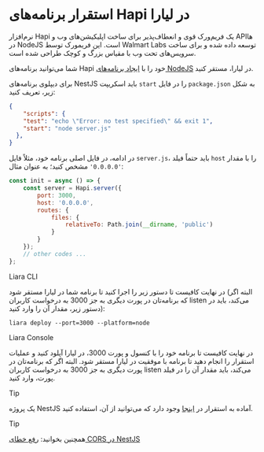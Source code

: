 # استقرار برنامه‌های Hapi در لیارا

نرم‌افزار Hapi یک فریم‌ورک قوی و انعطاف‌پذیر برای ساخت اپلیکیشن‌های وب و API‌ها در NodeJS است. این فریمورک توسط Walmart Labs توسعه داده شده و برای ساخت سرویس‌های تحت وب با مقیاس بزرگ و کوچک طراحی شده است.


شما می‌توانید برنامه‌های Hapi خود را با [ایجاد برنامه‌های NodeJS](../../how-tos/create-app.md) در لیارا، مستقر کنید.

برای دیپلوی برنامه‌های NestJS باید اسکریپت `start` را در فایل `package.json` به شکل زیر، تعریف کنید:

```json
{
    "scripts": {
    "test": "echo \"Error: no test specified\" && exit 1",
    "start": "node server.js"
  },
}
```

در ادامه، در فایل اصلی برنامه خود، مثلاً فایل `server.js`، باید حتماً فیلد `host` را با مقدار `'0.0.0.0'` مشخص کنید؛ به عنوان مثال:

```js
const init = async () => {
    const server = Hapi.server({
        port: 3000,
        host: '0.0.0.0',
        routes: {
            files: {
                relativeTo: Path.join(__dirname, 'public')
            }
        }
    });
    // other codes ...
};
```

Liara CLI


در نهایت کافیست تا دستور زیر را اجرا کنید تا برنامه شما در لیارا مستقر شود (البته اگر که برنامه‌تان در پورت دیگری به جز 3000 به درخواست کاربران listen می‌کند، باید در دستور زیر، مقدار آن را وارد کنید):

```
liara deploy --port=3000 --platform=node
```

Liara Console

در نهایت کافیست تا برنامه خود را با کنسول و پورت 3000، در لیارا آپلود کنید و عملیات استقرار را انجام دهید تا برنامه با موفقیت در لیارا مستقر شود. البته اگر که برنامه‌تان در پورت دیگری به جز 3000 به درخواست کاربران listen می‌کند، باید مقدار آن را در فیلد پورت، وارد کنید.

> [!TIP]
> یک پروژه NestJS آماده به استقرار در [اینجا](https://github.com/liara-cloud/nestjs-getting-started) وجود دارد که می‌توانید از آن، استفاده کنید.

> [!TIP]
> همچنین بخوانید: [رفع خطای CORS در NestJS](../../how-tos/fix-common-errors/cors-error/nestjs.md)



